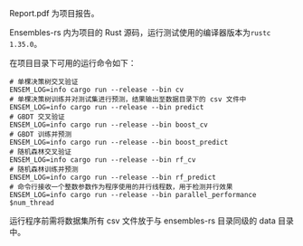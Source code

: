 Report.pdf 为项目报告。

Ensembles-rs 内为项目的 Rust 源码，运行测试使用的编译器版本为`rustc 1.35.0`。

在项目目录下可用的运行命令如下：

```shell
# 单棵决策树交叉验证
ENSEM_LOG=info cargo run --release --bin cv
# 单棵决策树训练并对测试集进行预测，结果输出至数据目录下的 csv 文件中
ENSEM_LOG=info cargo run --release --bin predict
# GBDT 交叉验证
ENSEM_LOG=info cargo run --release --bin boost_cv
# GBDT 训练并预测
ENSEM_LOG=info cargo run --release --bin boost_predict
# 随机森林交叉验证
ENSEM_LOG=info cargo run --release --bin rf_cv
# 随机森林训练并预测
ENSEM_LOG=info cargo run --release --bin rf_predict
# 命令行接收一个整数参数作为程序使用的并行线程数，用于检测并行效果
ENSEM_LOG=info cargo run --release --bin parallel_performance $num_thread
```

运行程序前需将数据集所有 csv 文件放于与 ensembles-rs 目录同级的 data 目录中。

